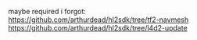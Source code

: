 maybe required i forgot: \
https://github.com/arthurdead/hl2sdk/tree/tf2-navmesh \
https://github.com/arthurdead/hl2sdk/tree/l4d2-update
